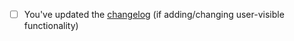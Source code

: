 - [ ] You've updated the [changelog](../blob/master/CHANGELOG.md) (if adding/changing user-visible functionality)
